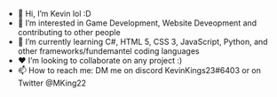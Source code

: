 - 👋 Hi, I’m Kevin lol :D
- 👀 I’m interested in Game Development, Website Deveopment and contributing to other people
- 🌱 I’m currently learning C#, HTML 5, CSS 3, JavaScript, Python, and other frameworks/fundemantel coding languages
- ❤️ I’m looking to collaborate on any project :)
- 📫 How to reach me: DM me on discord KevinKings23#6403 or on Twitter @MKing22
